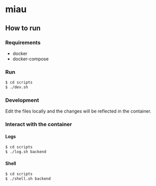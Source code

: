 # miau

## How to run

### Requirements
- docker
- docker-compose

### Run

```bash
$ cd scripts
$ ./dev.sh
```

### Development

Edit the files locally and the changes will be reflected in the container. 


### Interact with the container

#### Logs
```bash
$ cd scripts
$ ./log.sh backend
```

#### Shell
```bash
$ cd scripts
$ ./shell.sh backend
```